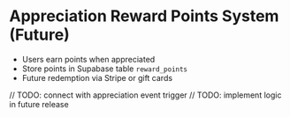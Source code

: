 # Appreciation Reward Points System (Future)

- Users earn points when appreciated
- Store points in Supabase table `reward_points`
- Future redemption via Stripe or gift cards

// TODO: connect with appreciation event trigger
// TODO: implement logic in future release
